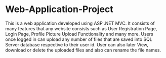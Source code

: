 # Web-Application-Project

This is a web application developed using ASP .NET MVC. It consists of many features that any website consists such as 
User Registration Page, Login Page, Profile Picture Upload Functionality and many more. Users once logged in can upload any 
number of files that are saved into SQL Server database respective to their user id. User can also later View, download or delete 
the uploaded files and also can rename the file names.
